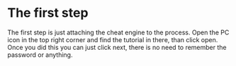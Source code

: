 # The first step

The first step is just attaching the cheat engine to the process. Open the PC icon in the top right corner and find the tutorial in there, than click open. Once you did this you can just click next, there is no need to remember the password or anything.